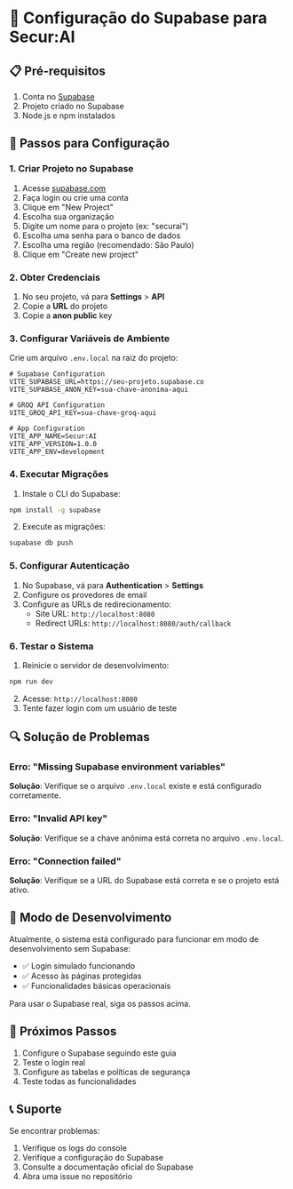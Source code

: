 # 🔧 Configuração do Supabase para Secur:AI

## 📋 Pré-requisitos

1. Conta no [Supabase](https://supabase.com)
2. Projeto criado no Supabase
3. Node.js e npm instalados

## 🚀 Passos para Configuração

### 1. Criar Projeto no Supabase

1. Acesse [supabase.com](https://supabase.com)
2. Faça login ou crie uma conta
3. Clique em "New Project"
4. Escolha sua organização
5. Digite um nome para o projeto (ex: "securai")
6. Escolha uma senha para o banco de dados
7. Escolha uma região (recomendado: São Paulo)
8. Clique em "Create new project"

### 2. Obter Credenciais

1. No seu projeto, vá para **Settings** > **API**
2. Copie a **URL** do projeto
3. Copie a **anon public** key

### 3. Configurar Variáveis de Ambiente

Crie um arquivo `.env.local` na raiz do projeto:

```env
# Supabase Configuration
VITE_SUPABASE_URL=https://seu-projeto.supabase.co
VITE_SUPABASE_ANON_KEY=sua-chave-anonima-aqui

# GROQ API Configuration
VITE_GROQ_API_KEY=sua-chave-groq-aqui

# App Configuration
VITE_APP_NAME=Secur:AI
VITE_APP_VERSION=1.0.0
VITE_APP_ENV=development
```

### 4. Executar Migrações

1. Instale o CLI do Supabase:
```bash
npm install -g supabase
```

2. Execute as migrações:
```bash
supabase db push
```

### 5. Configurar Autenticação

1. No Supabase, vá para **Authentication** > **Settings**
2. Configure os provedores de email
3. Configure as URLs de redirecionamento:
   - Site URL: `http://localhost:8080`
   - Redirect URLs: `http://localhost:8080/auth/callback`

### 6. Testar o Sistema

1. Reinicie o servidor de desenvolvimento:
```bash
npm run dev
```

2. Acesse: `http://localhost:8080`
3. Tente fazer login com um usuário de teste

## 🔍 Solução de Problemas

### Erro: "Missing Supabase environment variables"

**Solução**: Verifique se o arquivo `.env.local` existe e está configurado corretamente.

### Erro: "Invalid API key"

**Solução**: Verifique se a chave anônima está correta no arquivo `.env.local`.

### Erro: "Connection failed"

**Solução**: Verifique se a URL do Supabase está correta e se o projeto está ativo.

## 📱 Modo de Desenvolvimento

Atualmente, o sistema está configurado para funcionar em modo de desenvolvimento sem Supabase:

- ✅ Login simulado funcionando
- ✅ Acesso às páginas protegidas
- ✅ Funcionalidades básicas operacionais

Para usar o Supabase real, siga os passos acima.

## 🎯 Próximos Passos

1. Configure o Supabase seguindo este guia
2. Teste o login real
3. Configure as tabelas e políticas de segurança
4. Teste todas as funcionalidades

## 📞 Suporte

Se encontrar problemas:
1. Verifique os logs do console
2. Verifique a configuração do Supabase
3. Consulte a documentação oficial do Supabase
4. Abra uma issue no repositório
